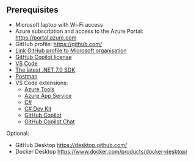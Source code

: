 ## Prerequisites
- Microsoft laptop with Wi-Fi access
- Azure subscription and access to the Azure Portal: https://portal.azure.com
- GitHub profile: https://github.com/
- [Link GitHub profile to Microsoft organisation](https://repos.opensource.microsoft.com/link)
- [GitHub Copilot license](https://repos.opensource.microsoft.com/orgs/MicrosoftCopilot)
- [VS Code](https://code.visualstudio.com/download)
- [The latest .NET 7.0 SDK](https://dotnet.microsoft.com/en-us/download)
- [Postman](https://www.postman.com/downloads/)
- VS Code extensions:
  - [Azure Tools](https://marketplace.visualstudio.com/items?itemName=ms-vscode.vscode-node-azure-pack)
  - [Azure App Service](https://marketplace.visualstudio.com/items?itemName=ms-azuretools.vscode-azureappservice)
  - [C#](https://marketplace.visualstudio.com/items?itemName=ms-dotnettools.csharp)
  - [C# Dev Kit](https://marketplace.visualstudio.com/items?itemName=ms-dotnettools.csdevkit)
  - [GitHub Copilot](https://marketplace.visualstudio.com/items?itemName=GitHub.copilot)
  - [GitHub Copilot Chat](https://marketplace.visualstudio.com/items?itemName=GitHub.copilot-chat)

Optional:
- GitHub Desktop https://desktop.github.com/
- Docker Desktop https://www.docker.com/products/docker-desktop/
